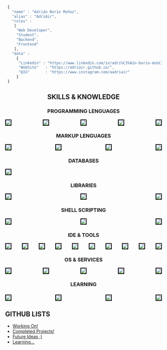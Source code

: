 ```javascript
 { 
   "name" : "Adrián Borio Muñoz",
   "alias" : "AdriAir",
   "roles" :
    [
     "Web Developer",
     "Student",
     "Backend",
     "Frontend"
    ],
   "data" : 
     { 
      "Linkedin" : "https://www.linkedin.com/in/adri%C3%A1n-borio-mu%C3%B1oz-11353b176/", 
      "WebSite"   : "https://adriair.github.io/",
      "@IG"       : "https://www.instagram.com/aadriair"
     }
 }
```
<center>
    <div>
        <h2><b>SKILLS & KNOWLEDGE</b></h2>
        <h3><b>PROGRAMMING LENGUAGES</b></h3>
        <p style="display: flex;
        flex-wrap: wrap;
        justify-content: space-between;
        gap: 5px; box-sizing: content-box; max-width: 720px;">
            <img style="border: 2px solid black;"
                src="https://img.shields.io/badge/JavaScript-F7DF1E?style=for-the-badge&logo=javascript&logoColor=black">
            <img style="border: 2px solid black;"
                src="https://img.shields.io/badge/TypeScript-3178C6?style=for-the-badge&logo=typescript&logoColor=white">
            <img style="border: 2px solid black;"
                src="https://img.shields.io/badge/Python3-3776AB?style=for-the-badge&logo=python&logoColor=white">
            <img style="border: 2px solid black;"
                src="https://img.shields.io/badge/C Lenguage-3776AB?style=for-the-badge&logo=c&logoColor=white">
            <img style="border: 2px solid black;"
                src="https://img.shields.io/badge/Java-DA291C?style=for-the-badge&logo=openjdk&logoColor=white">
        </p>
        <h3><b>MARKUP LENGUAGES</b></h3>
        <p style="display: flex;
        flex-wrap: wrap; justify-content: space-between; gap: 5px; box-sizing: content-box; max-width: 720px;">
            <img style="border: 2px solid black;"
                src="https://img.shields.io/badge/HTML5-E34F26?style=for-the-badge&logo=html5&logoColor=white">
            <img style="border: 2px solid black;"
                src="https://img.shields.io/badge/CSS3-1572B6?style=for-the-badge&logo=css3&logoColor=white">
            <img style="border: 2px solid black;"
                src="https://img.shields.io/badge/XML | XSD | DTD-005A9C?style=for-the-badge&logo=w3c&logoColor=white">
            <img style="border: 2px solid black;"
                src="https://img.shields.io/badge/SVG-FFB13B?style=for-the-badge&logo=SVG&logoColor=black">
        </p>
        <h3><b>DATABASES</b></h3>
        <p style="display: flex;
        flex-wrap: wrap; justify-content: space-between; gap: 5px; box-sizing: content-box; max-width: 720px;">
            <img style="border: 2px solid black;"
                src="https://img.shields.io/badge/MySQL-4479A1?style=for-the-badge&logo=mysql&logoColor=white">
        </p>
        <h3><b>LIBRARIES</b></h3>
        <p style="display: flex;
flex-wrap: wrap; justify-content: space-between; gap: 5px; box-sizing: content-box; max-width: 720px;">
            <img style="border: 2px solid black;"
                src="https://img.shields.io/badge/Bootstrap 5-7952B3?style=for-the-badge&logo=bootstrap&logoColor=white">
            <img style="border: 2px solid black;"
                src="https://img.shields.io/badge/TailWind CSS-06B6D4?style=for-the-badge&logo=tailwind css&logoColor=white">
            <img style="border: 2px solid black;"
                src="https://img.shields.io/badge/PyGame-3776AB?style=for-the-badge&logo=python&logoColor=white">
        </p>
        <!-- <h3><b>FRAMEWORKS</b></h3>
<p style="display: flex;
flex-wrap: wrap; justify-content: space-between; gap: 5px; box-sizing: content-box; max-width: 720px;"> -->
        <!-- </p> -->
        <h3><b>SHELL SCRIPTING</b></h3>
        <p style="display: flex;
flex-wrap: wrap; justify-content: space-between; gap: 5px; box-sizing: content-box; max-width: 720px;">
            <img style="border: 2px solid black;"
                src="https://img.shields.io/badge/GNU Bash-4EAA25?style=for-the-badge&logo=gnu bash&logoColor=white">
            <img style="border: 2px solid black;"
                src="https://img.shields.io/badge/Windows Batch-4D4D4D?style=for-the-badge&logo=windows terminal&logoColor=white">
            <img style="border: 2px solid black;"
                src="https://img.shields.io/badge/Powershell-5391FE?style=for-the-badge&logo=powershell&logoColor=white">
        </p>
        <h3><b>IDE & TOOLS</b></h3>
        <p style="display: flex;
flex-wrap: wrap; justify-content: space-between; gap: 5px; box-sizing: content-box; max-width: 720px;">
            <img style="border: 2px solid black;"
                src="https://img.shields.io/badge/VS Code-007ACC?style=for-the-badge&logo=visual studio code&logoColor=white">
            <img style="border: 2px solid black;"
                src="https://img.shields.io/badge/Apache NetBeans-1B6AC6?style=for-the-badge&logo=apache netbeans ide&logoColor=white">
            <img style="border: 2px solid black;"
                src="https://img.shields.io/badge/Git-F05032?style=for-the-badge&logo=git&logoColor=white">
            <img style="border: 2px solid black;"
                src="https://img.shields.io/badge/GitHub-181717?style=for-the-badge&logo=github&logoColor=white">
            <img style="border: 2px solid black;"
                src="https://img.shields.io/badge/Microsoft Office-D83B01?style=for-the-badge&logo=microsoft office&logoColor=white">
            <img style="border: 2px solid black;"
                src="https://img.shields.io/badge/LibreOffice-18A303?style=for-the-badge&logo=libreoffice&logoColor=white">
            <img style="border: 2px solid black;"
                src="https://img.shields.io/badge/Google WorkSpace-4285F4?style=for-the-badge&logo=google drive&logoColor=white">
            <img style="border: 2px solid black;"
                src="https://img.shields.io/badge/XAMPP-FB7A24?style=for-the-badge&logo=xampp&logoColor=white">
            <img style="border: 2px solid black;"
                src="https://img.shields.io/badge/Packet Tracer-1BA0D7?style=for-the-badge&logo=cisco&logoColor=white">
            <img style="border: 2px solid black;"
                src="https://img.shields.io/badge/Wireshark-1679A7?style=for-the-badge&logo=wireshark&logoColor=white">
        </p>
        <h3><b>OS & SERVICES</b></h3>
        <p style="display: flex;
flex-wrap: wrap; justify-content: space-between; gap: 5px; box-sizing: content-box; max-width: 720px;">
            <img style="border: 2px solid black;"
                src="https://img.shields.io/badge/Linux-FCC624?style=for-the-badge&logo=linux&logoColor=black">
            <img style="border: 2px solid black;"
                src="https://img.shields.io/badge/Windows-0078D4?style=for-the-badge&logo=windows 11&logoColor=white">
            <img style="border: 2px solid black;"
                src="https://img.shields.io/badge/Ubuntu Server-E95420?style=for-the-badge&logo=ubuntu&logoColor=white">
            <img style="border: 2px solid black;"
                src="https://img.shields.io/badge/Windows Server-0078D6?style=for-the-badge&logo=windows&logoColor=white">
            <img style="border: 2px solid black;"
                src="https://img.shields.io/badge/VirtualBox-183A61?style=for-the-badge&logo=virtualbox&logoColor=white">
        </p>
        <h3><b>LEARNING</b>
            <h3>
                <p style="display: flex;
flex-wrap: wrap; justify-content: space-between; gap: 5px; box-sizing: content-box; max-width: 720px;">
                    <img style="border: 2px solid black;"
                        src="https://img.shields.io/badge/Android Studio-3DDC84?style=for-the-badge&logo=android studio&logoColor=white">
                    <img style="border: 2px solid black;"
                        src="https://img.shields.io/badge/Unity-FFFFFF?style=for-the-badge&logo=unity&logoColor=black">
                    <img style="border: 2px solid black;"
                        src="https://img.shields.io/badge/Angular-DD0031?style=for-the-badge&logo=angular&logoColor=white">
                    <img style="border: 2px solid black;"
                        src="https://img.shields.io/badge/Docker-2496ED?style=for-the-badge&logo=docker&logoColor=white">
                </p>
    </div>
</center>
<h2><b>GITHUB LISTS</b></h2>
<p>
<ul>
    <li>
        <a href="https://github.com/stars/AdriAir/lists/working-on">
            Working On!
        </a>
    </li>
    <li>
        <a href="https://github.com/stars/AdriAir/lists/completed-projects">
            Completed Projects!
        </a>
    </li>
    <li>
        <a href="https://github.com/stars/AdriAir/lists/future-ideas">
            Future Ideas ;)
        </a>
    </li>
    <li>
        <a href="https://github.com/stars/AdriAir/lists/learning">
            Learning...
        </a>
    </li>
</ul>
</p>
